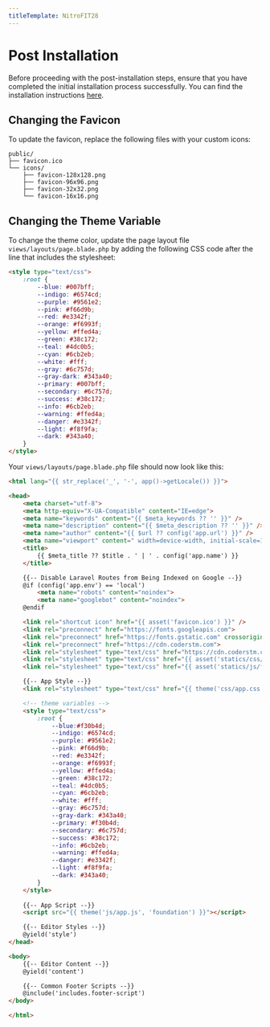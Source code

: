 ```yaml
---
titleTemplate: NitroFIT28
---
```


# Post Installation

Before proceeding with the post-installation steps, ensure that you have completed the initial installation process successfully. You can find the installation instructions [here](./installation.md).

## Changing the Favicon

To update the favicon, replace the following files with your custom icons:

```
public/
├── favicon.ico
└── icons/
    ├── favicon-128x128.png
    ├── favicon-96x96.png
    ├── favicon-32x32.png
    └── favicon-16x16.png
```

## Changing the Theme Variable

To change the theme color, update the page layout file `views/layouts/page.blade.php` by adding the following CSS code after the line that includes the stylesheet:

```html
<style type="text/css">
    :root {
        --blue: #007bff;
        --indigo: #6574cd;
        --purple: #9561e2;
        --pink: #f66d9b;
        --red: #e3342f;
        --orange: #f6993f;
        --yellow: #ffed4a;
        --green: #38c172;
        --teal: #4dc0b5;
        --cyan: #6cb2eb;
        --white: #fff;
        --gray: #6c757d;
        --gray-dark: #343a40;
        --primary: #007bff;
        --secondary: #6c757d;
        --success: #38c172;
        --info: #6cb2eb;
        --warning: #ffed4a;
        --danger: #e3342f;
        --light: #f8f9fa;
        --dark: #343a40;
    }
</style>
```

Your `views/layouts/page.blade.php` file should now look like this:

```html
<html lang="{{ str_replace('_', '-', app()->getLocale()) }}">

<head>
    <meta charset="utf-8">
    <meta http-equiv="X-UA-Compatible" content="IE=edge">
    <meta name="keywords" content="{{ $meta_keywords ?? '' }}" />
    <meta name="description" content="{{ $meta_description ?? '' }}" />
    <meta name="author" content="{{ $url ?? config('app.url') }}" />
    <meta name="viewport" content=" width=device-width, initial-scale=1" />
    <title>
        {{ $meta_title ?? $title . ' | ' . config('app.name') }}
    </title>

    {{-- Disable Laravel Routes from Being Indexed on Google --}}
    @if (config('app.env') == 'local')
        <meta name="robots" content="noindex">
        <meta name="googlebot" content="noindex">
    @endif

    <link rel="shortcut icon" href="{{ asset('favicon.ico') }}" />
    <link rel="preconnect" href="https://fonts.googleapis.com">
    <link rel="preconnect" href="https://fonts.gstatic.com" crossorigin>
    <link rel="preconnect" href="https://cdn.coderstm.com">
    <link rel="stylesheet" type="text/css" href="https://cdn.coderstm.com/fontawesome/css/all.min.css" />
    <link rel="stylesheet" type="text/css" href="{{ asset('statics/css/styles.min.css') }}" />
    <link rel="stylesheet" type="text/css" href="{{ asset('statics/js/fullcalendar/main.min.css') }}" />

    {{-- App Style --}}
    <link rel="stylesheet" type="text/css" href="{{ theme('css/app.css', 'foundation') }}" />

    <!-- theme variables -->
    <style type="text/css">
        :root {
            --blue:#f30b4d;
            --indigo: #6574cd;
            --purple: #9561e2;
            --pink: #f66d9b;
            --red: #e3342f;
            --orange: #f6993f;
            --yellow: #ffed4a;
            --green: #38c172;
            --teal: #4dc0b5;
            --cyan: #6cb2eb;
            --white: #fff;
            --gray: #6c757d;
            --gray-dark: #343a40;
            --primary: #f30b4d;
            --secondary: #6c757d;
            --success: #38c172;
            --info: #6cb2eb;
            --warning: #ffed4a;
            --danger: #e3342f;
            --light: #f8f9fa;
            --dark: #343a40;
        }
    </style>
  
    {{-- App Script --}}
    <script src="{{ theme('js/app.js', 'foundation') }}"></script>

    {{-- Editor Styles --}}
    @yield('style')
</head>

<body>
    {{-- Editor Content --}}
    @yield('content')

    {{-- Common Footer Scripts --}}
    @include('includes.footer-script')
</body>

</html>

```
